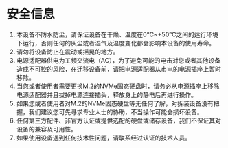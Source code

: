 # 安全信息

1. 本设备不防水防尘，请保证设备在干燥、温度在0℃~+50℃之间的运行环境下运行，否则任何的灰尘或者湿气及温度变化都会影响本设备的使用寿命。
2. 请勿将设备防止在震动或摇晃的地方。
3. 电源适配器供电为工频交流电（AC），为了避免可能的电击对您或者其他设备造成不可控的风险，在迁移设备前，请把电源适配器从市电的电源插座上暂时移除。
4. 当您或者使用者需要更换M.2的NVMe固态硬盘时，请务必从电源插座上移除电源适配器并且拔掉电源连接插头，释放身上的静电后再进行操作。
5. 如果您或者使用者对M.2的NVMe固态硬盘等无任何了解，对拆装设备没有把握，我们建议您可先寻求专业人士的协助，不当操作可能会损坏设备。
6. 任何第三方配件、非官方认证或提供选配的硬盘或储存设备，我们不保证其对设备的兼容及可用性。
7. 如果使用设备遇到任何技术性问题，请联系经过认证的技术人员。